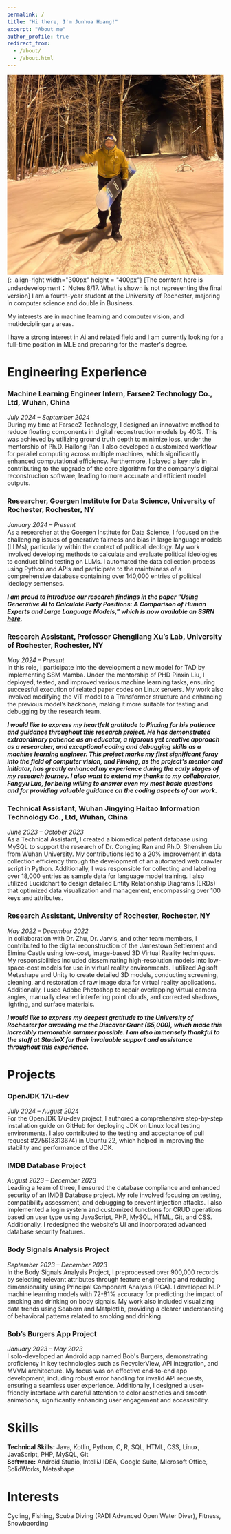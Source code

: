 ```yaml
---
permalink: /
title: "Hi there, I'm Junhua Huang!"
excerpt: "About me"
author_profile: true
redirect_from: 
  - /about/
  - /about.html
---
```


![Illustration of combining vision and language modalities](/images/profile3.jpg){: .align-right width="300px" height = "400px"}
[The comtent here is underdevelopment： Notes 8/17. What is shown is not representing the final version]
I am a fourth-year student at the University of Rochester, majoring in computer science and double in Business.

My interests are in machine learning and computer vision, and mutideciplingary areas. 

I have a strong interest in Ai and related field and I am currently looking for a full-time position in MLE and preparing for the master's degree.


# Engineering Experience

### Machine Learning Engineer Intern, Farsee2 Technology Co., Ltd, Wuhan, China  
*July 2024 – September 2024*  
During my time at Farsee2 Technology, I designed an innovative method to reduce floating components in digital reconstruction models by 40%. This was achieved by utilizing ground truth depth to minimize loss, under the mentorship of Ph.D. Hailong Pan. I also developed a customized workflow for parallel computing across multiple machines, which significantly enhanced computational efficiency. Furthermore, I played a key role in contributing to the upgrade of the core algorithm for the company's digital reconstruction software, leading to more accurate and efficient model outputs.

### Researcher, Goergen Institute for Data Science, University of Rochester, Rochester, NY  
*January 2024 – Present*  
As a researcher at the Goergen Institute for Data Science, I focused on the challenging issues of generative fairness and bias in large language models (LLMs), particularly within the context of political ideology. My work involved developing methods to calculate and evaluate political ideologies to conduct blind testing on LLMs. I automated the data collection process using Python and APIs and participate to the maintainess of a comprehensive database containing over 140,000 entries of political ideology sentenses. 


**_I am proud to introduce our research findings in the paper "Using Generative AI to Calculate Party Positions: A Comparison of Human Experts and Large Language Models," which is now available on SSRN [here](https://papers.ssrn.com/sol3/papers.cfm?abstract_id=4907043)._**



### Research Assistant, Professor Chengliang Xu’s Lab, University of Rochester, Rochester, NY  
*May 2024 – Present*  
In this role, I participate into the development a new model for TAD by implementing SSM Mamba. Under the mentorship of PHD Pinxin Liu, I deployed, tested, and improved various machine learning tasks, ensuring successful execution of related paper codes on Linux servers. My work also involved modifying the ViT model to a Transformer structure and enhancing the previous model’s backbone, making it more suitable for testing and debugging by the research team.

**_I would like to express my heartfelt gratitude to Pinxing for his patience and guidance throughout this research project. He has demonstrated extraordinary patience as an educator, a rigorous yet creative approach as a researcher, and exceptional coding and debugging skills as a machine learning engineer. This project marks my first significant foray into the field of computer vision, and Pinxing, as the project's mentor and initiator, has greatly enhanced my experience during the early stages of my research journey. I also want to extend my thanks to my collaborator, Fangyu Luo, for being willing to answer even my most basic questions and for providing valuable guidance on the coding aspects of our work._**


### Technical Assistant, Wuhan Jingying Haitao Information Technology Co., Ltd, Wuhan, China  
*June 2023 – October 2023*  
As a Technical Assistant, I created a biomedical patent database using MySQL to support the research of Dr. Congjing Ran and Ph.D. Shenshen Liu from Wuhan University. My contributions led to a 20% improvement in data collection efficiency through the development of an automated web crawler script in Python. Additionally, I was responsible for collecting and labeling over 18,000 entries as sample data for language model training. I also utilized Lucidchart to design detailed Entity Relationship Diagrams (ERDs) that optimized data visualization and management, encompassing over 100 keys and attributes.

### Research Assistant, University of Rochester, Rochester, NY  
*May 2022 – December 2022*  
In collaboration with Dr. Zhu, Dr. Jarvis, and other team members, I contributed to the digital reconstruction of the Jamestown Settlement and Elmina Castle using low-cost, image-based 3D Virtual Reality techniques. My responsibilities included disseminating high-resolution models into low-space-cost models for use in virtual reality environments. I utilized Agisoft Metashape and Unity to create detailed 3D models, conducting screening, cleaning, and restoration of raw image data for virtual reality applications. Additionally, I used Adobe Photoshop to repair overlapping virtual camera angles, manually cleaned interfering point clouds, and corrected shadows, lighting, and surface materials.

**_I would like to express my deepest gratitude to the University of Rochester for awarding me the Discover Grant ($5,000), which made this incredibly memorable summer possible. I am also immensely thankful to the staff at StudioX for their invaluable support and assistance throughout this experience._**


# Projects

### OpenJDK 17u-dev  
*July 2024 – August 2024*  
For the OpenJDK 17u-dev project, I authored a comprehensive step-by-step installation guide on GitHub for deploying JDK on Linux local testing environments. I also contributed to the testing and acceptance of pull request #2756(8313674) in Ubuntu 22, which helped in improving the stability and performance of the JDK.

### IMDB Database Project  
*August 2023 – December 2023*  
Leading a team of three, I ensured the database compliance and enhanced security of an IMDB Database project. My role involved focusing on testing, compatibility assessment, and debugging to prevent injection attacks. I also implemented a login system and customized functions for CRUD operations based on user type using JavaScript, PHP, MySQL, HTML, Git, and CSS. Additionally, I redesigned the website's UI and incorporated advanced database security features.

### Body Signals Analysis Project  
*September 2023 – December 2023*  
In the Body Signals Analysis Project, I preprocessed over 900,000 records by selecting relevant attributes through feature engineering and reducing dimensionality using Principal Component Analysis (PCA). I developed NLP machine learning models with 72-81% accuracy for predicting the impact of smoking and drinking on body signals. My work also included visualizing data trends using Seaborn and Matplotlib, providing a clearer understanding of behavioral patterns related to smoking and drinking.

### Bob’s Burgers App Project  
*January 2023 – May 2023*  
I solo-developed an Android app named Bob's Burgers, demonstrating proficiency in key technologies such as RecyclerView, API integration, and MVVM architecture. My focus was on effective end-to-end app development, including robust error handling for invalid API requests, ensuring a seamless user experience. Additionally, I designed a user-friendly interface with careful attention to color aesthetics and smooth animations, significantly enhancing user engagement and accessibility.

# Skills

**Technical Skills:** Java, Kotlin, Python, C, R, SQL, HTML, CSS, Linux, JavaScript, PHP, MySQL, Git  
**Software:** Android Studio, IntelliJ IDEA, Google Suite, Microsoft Office, SolidWorks, Metashape

# Interests

Cycling, Fishing, Scuba Diving (PADI Advanced Open Water Diver), Fitness, Snowbaording

